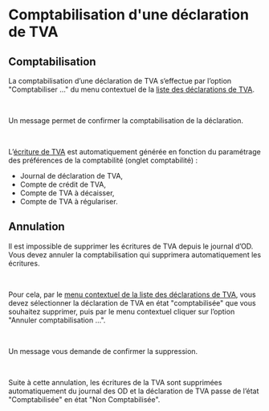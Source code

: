 # Comptabilisation d'une déclaration de TVA



## Comptabilisation


La comptabilisation d’une déclaration de TVA s‘effectue par l’option 
 "Comptabiliser …" du menu contextuel de la [liste 
 des déclarations de TVA](ListeDeclarationsTVA.md).


 


Un message permet de confirmer la comptabilisation de la déclaration.


 


L’[écriture de TVA](EcritureTVA.md) est automatiquement 
 générée en fonction du paramétrage des préférences de la comptabilité 
 (onglet comptabilité) : 


* Journal de déclaration de TVA,
* Compte de crédit de TVA,
* Compte de TVA à décaisser,
* Compte de TVA à régulariser.


## Annulation


Il est impossible de supprimer les écritures de TVA depuis 
 le journal d’OD. Vous devez annuler la comptabilisation qui supprimera 
 automatiquement les écritures.


 


Pour cela, par le [menu 
 contextuel de la liste des déclarations de TVA](ListeDeclarationsTVA.md), vous devez sélectionner 
 la déclaration de TVA en état "comptabilisée" que vous souhaitez 
 supprimer, puis par le menu contextuel cliquer sur l’option "Annuler 
 comptabilisation …".


 


Un message vous demande de confirmer la suppression.


 


Suite à cette annulation, les écritures de la TVA sont supprimées automatiquement 
 du journal des OD et la déclaration de TVA passe de l’état "Comptabilisée" 
 en état "Non Comptabilisée".


